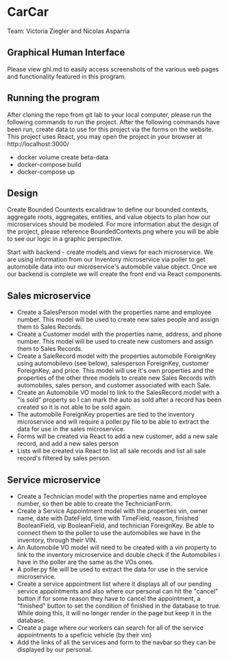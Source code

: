 # CarCar

Team:
Victoria Ziegler and Nicolas Asparria

## Graphical Human Interface

Please view ghi.md to easily access screenshots of the various web pages and functionality featured in this program.

## Running the program

After cloning the repo from git lab to your local computer, please run the following commands to run the project. After the following commands have been run, create data to use for this project via the forms on the website. This project uses React, you may open the project in your browser at http://localhost:3000/
* docker volume create beta-data 
* docker-compose build
* docker-compose up

## Design

Create Bounded Countexts excalidraw to define our bounded contexts, aggregate roots, aggregates, entities, and value objects to plan how our microservices should be modeled. For more information abut the design of the project, please reference BoundedContexts.png where you will be able to see our logic in a graphic perspective.

Start with backend - create models and views for each microservice. We are using information from our Inventory microservice via poller to get automobile data into our microservice's automobile value object. Once we our backend is complete we will create the front end via React components. 

## Sales microservice

* Create a SalesPerson model with the properties name and employee number. This model will be used to create new sales people and assign them to Sales Records.
* Create a Customer model with the properties name, address, and phone number. This model will be used to create new customers and assign them to Sales Records. 
* Create a SaleRecord model with the properties automobile ForeignKey using automobilevo (see below), salesperson ForeignKey, customer ForeignKey, and price. This model will use it's own properties and the properties of the other three models to create new Sales Records with automobiles, sales person, and customer associated with each Sale.
* Create an Automobile VO model to link to the SalesRecord model with a "is sold" property so I can mark the auto as sold after a record has been created so it is not able to be sold again. 
* The automobile ForeignKey properties are tied to the inventory microservice and will require a poller.py file to be able to extract the data for use in the sales microservice. 
* Forms will be created via React to add a new customer, add a new sale record, and add a new sales person
* Lists will be created via React to list all sale records and list all sale record's filtered by sales person. 

## Service microservice

* Create a Technician model with the properties name and employee number, so then be able to create the TechnicianForm.
* Create a Service Appointment model with the properties vin, owner name, date with DateField, time with TimeField, reason, finished BooleanField, vip BooleanField, and technician ForeignKey. Be able to connect them to the poller to use the automobiles we have in the inventory, through their VIN.
* An Automobile VO model will need to be created with a vin property to link to the inventory microservice and double check if the Automobiles i have in the poller are the same as the VOs ones.
* A poller.py file will be used to extract the data for use in the service microservice.
* Create a service appointment list where it displays all of our pending service appointments and also where our personal can hit the "cancel" button if for some reason they have to cancel the appointment, a "finished" button to set the condition of finished in the database to true. While doing this, it will no longer render in the page but keep it in the database.
* Create a page where our workers can search for all of the service appointments to a speficic vehicle (by their vin)
* Add the links of all the services and form to the navbar so they can be displayed by our personal. 
